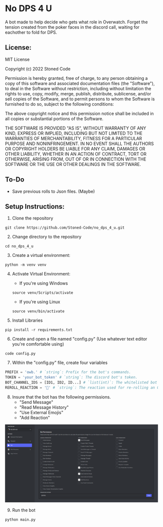 # No DPS 4 U
A bot made to help decide who gets what role in Overwatch.
Forget the tension created from the poker faces in the discord
call, waiting for eachother to fold for DPS.

## License:
MIT License

Copyright (c) 2022 Stoned Code

Permission is hereby granted, free of charge, to any person obtaining a copy
of this software and associated documentation files (the "Software"), to deal
in the Software without restriction, including without limitation the rights
to use, copy, modify, merge, publish, distribute, sublicense, and/or sell
copies of the Software, and to permit persons to whom the Software is
furnished to do so, subject to the following conditions:

The above copyright notice and this permission notice shall be included in all
copies or substantial portions of the Software.

THE SOFTWARE IS PROVIDED "AS IS", WITHOUT WARRANTY OF ANY KIND, EXPRESS OR
IMPLIED, INCLUDING BUT NOT LIMITED TO THE WARRANTIES OF MERCHANTABILITY,
FITNESS FOR A PARTICULAR PURPOSE AND NONINFRINGEMENT. IN NO EVENT SHALL THE
AUTHORS OR COPYRIGHT HOLDERS BE LIABLE FOR ANY CLAIM, DAMAGES OR OTHER
LIABILITY, WHETHER IN AN ACTION OF CONTRACT, TORT OR OTHERWISE, ARISING FROM,
OUT OF OR IN CONNECTION WITH THE SOFTWARE OR THE USE OR OTHER DEALINGS IN THE
SOFTWARE.

## To-Do
- Save previous rolls to Json files. (Maybe)

## Setup Instructions:
1. Clone the repository
```
git clone https://github.com/Stoned-Code/no_dps_4_u.git
```
2. Change directory to the repository

```
cd no_dps_4_u
```

3. Create a virtual environment:
```
python -m venv venv
```

4. Activate Virtual Environment:
    - If you're using Windows

    ```
    source venv/Scripts/activate
    ```

    - If you're using Linux

    ``` 
    source venv/bin/activate
    ```

5. Install Libraries

```
pip install -r requirements.txt
```

6. Create and open a file named "config.py" (Use whatever text editor you're comfortable using)

```
code config.py
```

7. Within the "config.py" file, create four variables

```python
PREFIX = 'owb.' # `string`: Prefix for the bot's commands.
TOKEN = 'your_bot_token' # `string`: The discord bot's token.
BOT_CHANNEL_IDS = [ID1, ID2, ID...] # `list(int)`: The whitelisted bot command channel for the bot.
REROLL_REACTION = '🎲' # `string`: The reaction used for re-rolling an OW role.
```

8. Insure that the bot has the following permissions.
    - "Send Message"
    - "Read Message History"
    - "Use External Emojis"
    - "Add Reaction"

![Bot Permissions](https://github.com/Stoned-Code/no_dps_4_u/blob/main/Images/Permissions.png)

9. Run the bot

```
python main.py
```
